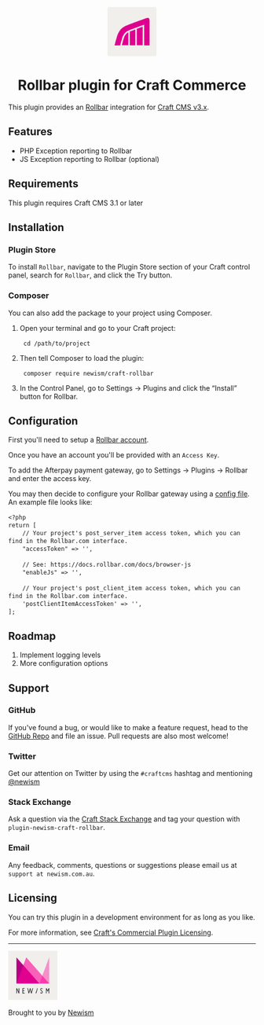 <p align="center"><img src="./src/icon.svg" width="100" height="100" alt="Rollbar for Craft CMS"></p>

<h1 align="center">Rollbar plugin for Craft Commerce</h1>

This plugin provides an [Rollbar](https://rollbar.com) integration for [Craft CMS v3.x](https://craftcms.com).

## Features

* PHP Exception reporting to Rollbar
* JS Exception reporting to Rollbar (optional)

## Requirements

This plugin requires Craft CMS 3.1 or later

## Installation

### Plugin Store

To install `Rollbar`, navigate to the Plugin Store section of your Craft control panel, search for `Rollbar`, and click the Try button.

### Composer

You can also add the package to your project using Composer.

1. Open your terminal and go to your Craft project:

        cd /path/to/project

2. Then tell Composer to load the plugin:

        composer require newism/craft-rollbar

3. In the Control Panel, go to Settings → Plugins and click the “Install” button for Rollbar.

## Configuration

First you'll need to setup a [Rollbar account](https://rollbar.com/).

Once you have an account you'll be provided with an `Access Key`. 

To add the Afterpay payment gateway, go to Settings → Plugins → Rollbar and enter the access key.

You may then decide to configure your Rollbar gateway using a [config file](https://docs.craftcms.com/commerce/v2/gateway-config.html#gateway-configuration). An example file looks like:

    <?php
    return [
        // Your project's post_server_item access token, which you can find in the Rollbar.com interface.
        "accessToken" => '',

        // See: https://docs.rollbar.com/docs/browser-js
        "enableJs" => '',

        // Your project's post_client_item access token, which you can find in the Rollbar.com interface.
        'postClientItemAccessToken' => '',
    ]; 

## Roadmap

1. Implement logging levels
2. More configuration options

## Support

### GitHub

If you've found a bug, or would like to make a feature request,
head to the [GitHub Repo](https://github.com/newism/craft-rollbar/issues) and file an issue. 
Pull requests are also most welcome!

### Twitter

Get our attention on Twitter by using the `#craftcms` hashtag and mentioning [@newism](https://twitter.com/newism)

### Stack Exchange

Ask a question via the [Craft Stack Exchange](http://craftcms.stackexchange.com/) and tag your question with `plugin-newism-craft-rollbar`.

### Email

Any feedback, comments, questions or suggestions please email us at `support at newism.com.au`.

## Licensing

You can try this plugin in a development environment for as long as you like.

For more information, see [Craft's Commercial Plugin Licensing](https://docs.craftcms.com/v3/plugins.html#commercial-plugin-licensing).

----

<img src="./src/newism-logo.svg" width="100" height="100" alt="Afterpay for Craft Commerce icon">

Brought to you by [Newism](https://newism.com.au)
